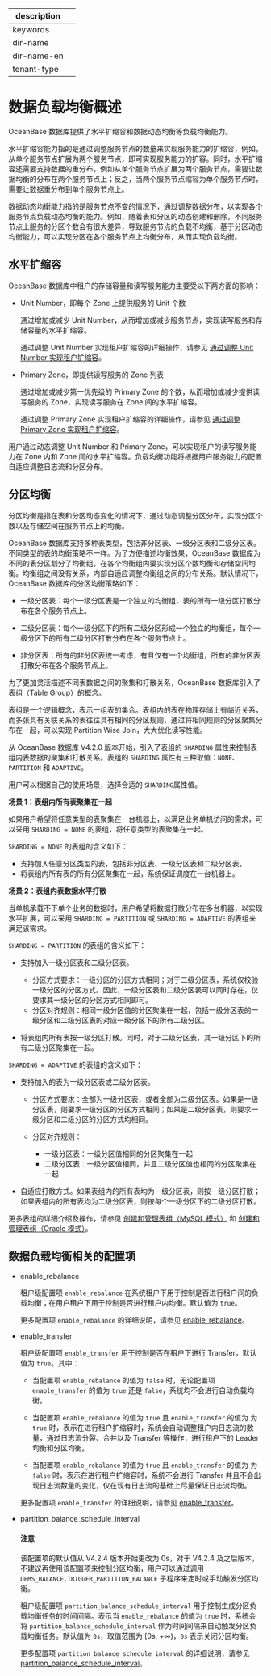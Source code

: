 |description||
|---|---|
|keywords||
|dir-name||
|dir-name-en||
|tenant-type||

# 数据负载均衡概述

OceanBase 数据库提供了水平扩缩容和数据动态均衡等负载均衡能力。

水平扩缩容能力指的是通过调整服务节点的数量来实现服务能力的扩缩容，例如，从单个服务节点扩展为两个服务节点，即可实现服务能力的扩容。同时，水平扩缩容还需要支持数据的重分布，例如从单个服务节点扩展为两个服务节点，需要让数据均衡的分布在两个服务节点上；反之，当两个服务节点缩容为单个服务节点时，需要让数据重分布到单个服务节点上。

数据动态均衡能力指的是服务节点不变的情况下，通过调整数据分布，以实现各个服务节点负载动态均衡的能力。例如，随着表和分区的动态创建和删除，不同服务节点上服务的分区个数会有很大差异，导致服务节点的负载不均衡，基于分区动态均衡能力，可以实现分区在各个服务节点上均衡分布，从而实现负载均衡。

## 水平扩缩容

OceanBase 数据库中租户的存储容量和读写服务能力主要受以下两方面的影响：

* Unit Number，即每个 Zone 上提供服务的 Unit 个数

  通过增加或减少 Unit Number，从而增加或减少服务节点，实现读写服务和存储容量的水平扩缩容。

  通过调整 Unit Number 实现租户扩缩容的详细操作，请参见 [通过调整 Unit Number 实现租户扩缩容](../../200.tenant-management/600.common-tenant-operations/800.tenant-scale-in-and-out/300.adjust-unit-number.md)。

* Primary Zone，即提供读写服务的 Zone 列表

  通过增加或减少第一优先级的 Primary Zone 的个数，从而增加或减少提供读写服务的 Zone，实现读写服务在 Zone 间的水平扩缩容。

  通过调整 Primary Zone 实现租户扩缩容的详细操作，请参见 [通过调整 Primary Zone 实现租户扩缩容](../../200.tenant-management/600.common-tenant-operations/800.tenant-scale-in-and-out/400.adjust-primary-zone.md)。

用户通过动态调整 Unit Number 和 Primary Zone，可以实现租户的读写服务能力在 Zone 内和 Zone 间的水平扩缩容。负载均衡功能将根据用户服务能力的配置自适应调整日志流和分区分布。

## 分区均衡

分区均衡是指在表和分区动态变化的情况下，通过动态调整分区分布，实现分区个数以及存储空间在服务节点上的均衡。

OceanBase 数据库支持多种表类型，包括非分区表、一级分区表和二级分区表。不同类型的表的均衡策略不一样。为了方便描述均衡效果，OceanBase 数据库为不同的表分区划分了均衡组，在各个均衡组内要实现分区个数均衡和存储空间均衡。均衡组之间没有关系，内部自适应调整均衡组之间的分布关系。默认情况下，OceanBase 数据库的分区均衡策略如下：

* 一级分区表：每个一级分区表是一个独立的均衡组，表的所有一级分区打散分布在各个服务节点上。

* 二级分区表：每个一级分区下的所有二级分区形成一个独立的均衡组，每个一级分区下的所有二级分区打散分布在各个服务节点上。

* 非分区表：所有的非分区表统一考虑，有且仅有一个均衡组，所有的非分区表打散分布在各个服务节点上。

为了更加灵活描述不同表数据之间的聚集和打散关系，OceanBase 数据库引入了表组（Table Group）的概念。

表组是一个逻辑概念，表示一组表的集合。表组内的表在物理存储上有临近关系，而多张具有关联关系的表往往具有相同的分区规则，通过将相同规则的分区聚集分布在一起，可以实现 Partition Wise Join，大大优化读写性能。

从 OceanBase 数据库 V4.2.0 版本开始，引入了表组的 `SHARDING` 属性来控制表组内表数据的聚集和打散关系。表组的 `SHARDING` 属性有三种取值：`NONE`、`PARTITION` 和 `ADAPTIVE`。

用户可以根据自己的使用场景，选择合适的 `SHARDING`属性值。

**场景 1：表组内所有表聚集在一起**

如果用户希望将任意类型的表聚集在一台机器上，以满足业务单机访问的需求，可以采用 `SHARDING = NONE` 的表组，将任意类型的表聚集在一起。

`SHARDING = NONE` 的表组的含义如下：

* 支持加入任意分区类型的表，包括非分区表、一级分区表和二级分区表。
* 将表组内所有表的所有分区聚集在一起，系统保证调度在一台机器上。

**场景 2：表组内表数据水平打散**

当单机承载不下单个业务的数据时，用户希望将数据打散分布在多台机器，以实现水平扩展，可以采用 `SHARDING = PARTITION` 或 `SHARDING = ADAPTIVE` 的表组来满足该需求。

`SHARDING = PARTITION` 的表组的含义如下：

* 支持加入一级分区表和二级分区表。

  * 分区方式要求：一级分区的分区方式相同；对于二级分区表，系统仅校验一级分区的分区方式。因此，一级分区表和二级分区表可以同时存在，仅要求其一级分区的分区方式相同即可。
  * 分区对齐规则：相同一级分区值的分区聚集在一起，包括一级分区表的一级分区和二级分区表的对应一级分区下的所有二级分区。

* 将表组内所有表按一级分区打散。同时，对于二级分区表，其一级分区下的所有二级分区聚集在一起。

`SHARDING = ADAPTIVE` 的表组的含义如下：

* 支持加入的表为一级分区表或二级分区表。

  * 分区方式要求：全部为一级分区表，或者全部为二级分区表。如果是一级分区表，则要求一级分区的分区方式相同；如果是二级分区表，则要求一级分区和二级分区的分区方式均相同。
  * 分区对齐规则：

    * 一级分区表：一级分区值相同的分区聚集在一起
    * 二级分区表：一级分区值相同，并且二级分区值也相同的分区聚集在一起

* 自适应打散方式。如果表组内的所有表均为一级分区表，则按一级分区打散；如果表组内的所有表均为二级分区表，则按每个一级分区下的二级分区打散。

更多表组的详细介绍及操作，请参见 [创建和管理表组（MySQL 模式）](../../../700.reference/300.database-object-management/100.manage-object-of-mysql-mode/400.manage-table-groups-of-mysql-mode/100.about-table-groups-of-mysql-mode.md) 和 [创建和管理表组（Oracle 模式）](../../../700.reference/300.database-object-management/200.manage-object-of-oracle-mode/300.manage-table-groups-of-oracle-mode/600.manage-tables-within-a-table-group-of-oracle-mode.md)。

## 数据负载均衡相关的配置项

* enable_rebalance

  租户级配置项 `enable_rebalance` 在系统租户下用于控制是否进行租户间的负载均衡；在用户租户下用于控制是否进行租户内均衡。默认值为 `true`。

  更多配置项 `enable_rebalance` 的详细说明，请参见 [enable_rebalance](../../../700.reference/800.configuration-items-and-system-variables/100.system-configuration-items/400.tenant-level-configuration-items/6700.enable_rebalance.md)。

* enable_transfer

  租户级配置项 `enable_transfer` 用于控制是否在租户下进行 Transfer，默认值为 `true`。其中：
  
  * 当配置项 `enable_rebalance` 的值为 `false` 时，无论配置项 `enable_transfer` 的值为 `true` 还是 `false`，系统均不会进行自动负载均衡。

  * 当配置项 `enable_rebalance` 的值为 `true` 且 `enable_transfer` 的值为 为 `true` 时，表示在进行租户扩缩容时，系统会自动调整租户内日志流的数量，通过日志流分裂、合并以及 Transfer 等操作，进行租户下的 Leader 均衡和分区均衡。

  * 当配置项 `enable_rebalance` 的值为 `true` 且 `enable_transfer` 的值为 为 `false` 时，表示在进行租户扩缩容时，系统不会进行 Transfer 并且不会出现日志流数量的变化，仅在现有日志流的基础上尽量保证日志流均衡。

  更多配置项  `enable_transfer` 的详细说明，请参见 [enable_transfer](../../../700.reference/800.configuration-items-and-system-variables/100.system-configuration-items/400.tenant-level-configuration-items/25600.enable_transfer.md)。

* partition_balance_schedule_interval

  <main id="notice" type='notice'>
  <h4>注意</h4>
  <p>该配置项的默认值从 V4.2.4 版本开始更改为 0s，对于 V4.2.4 及之后版本，不建议再使用该配置项来控制分区均衡，用户可以通过调用 <code>DBMS_BALANCE.TRIGGER_PARTITION_BALANCE</code> 子程序来定时或手动触发分区均衡。</p>
  </main>

  租户级配置项 `partition_balance_schedule_interval` 用于控制生成分区负载均衡任务的时间间隔。表示当 `enable_rebalance` 的值为 `true` 时，系统会将 `partition_balance_schedule_interval` 作为时间间隔来自动触发分区负载均衡任务。默认值为 `0s`，取值范围为 [0s, +∞)，`0s` 表示关闭分区均衡。

  更多配置项  `partition_balance_schedule_interval` 的详细说明，请参见 [partition_balance_schedule_interval](../../../700.reference/800.configuration-items-and-system-variables/100.system-configuration-items/400.tenant-level-configuration-items/6500.partition_balance_schedule_interval.md)。

